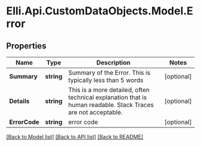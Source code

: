 # Elli.Api.CustomDataObjects.Model.Error
## Properties

Name | Type | Description | Notes
------------ | ------------- | ------------- | -------------
**Summary** | **string** | Summary of the Error. This is typically less than 5 words | [optional] 
**Details** | **string** | This is a more detailed, often technical explanation that is human readable. Stack Traces are not acceptable. | [optional] 
**ErrorCode** | **string** | error code | [optional] 

[[Back to Model list]](../README.md#documentation-for-models) [[Back to API list]](../README.md#documentation-for-api-endpoints) [[Back to README]](../README.md)

